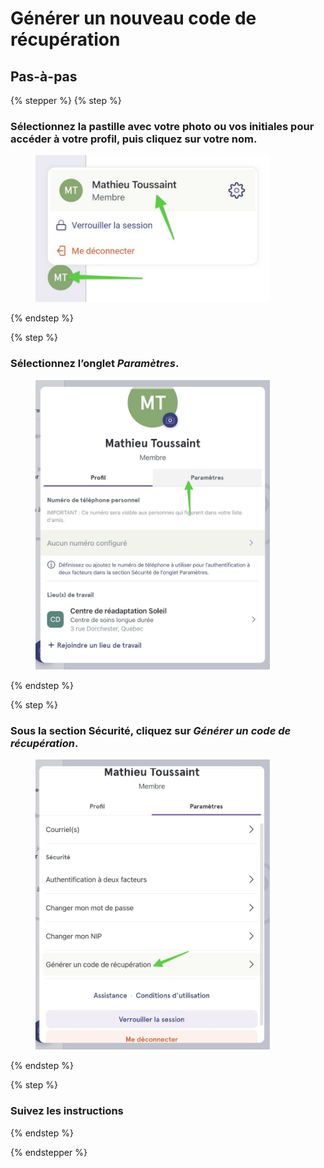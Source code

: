 # Générer un nouveau code de récupération

## Pas-à-pas

{% stepper %}
{% step %}
### Sélectionnez la pastille avec votre photo ou vos initiales pour accéder à votre profil, puis cliquez sur votre nom.

<div align="left"><figure><img src="../../.gitbook/assets/generer-un-nouveau-code-de-recuperation  - Step 2.jpeg" alt="" width="375"><figcaption></figcaption></figure></div>
{% endstep %}

{% step %}
### Sélectionnez l’onglet *Paramètres*.

<div align="left"><figure><img src="../../.gitbook/assets/generer-un-nouveau-code-de-recuperation  - Step 3.jpeg" alt="" width="375"><figcaption></figcaption></figure></div>
{% endstep %}

{% step %}
### Sous la section Sécurité, cliquez sur *Générer un code de récupération*.

<div align="left"><figure><img src="../../.gitbook/assets/generer-un-nouveau-code-de-recuperation  - Step 4.jpeg" alt="" width="375"><figcaption></figcaption></figure></div>
{% endstep %}

{% step %}
### Suivez les instructions
{% endstep %}

{% endstepper %}